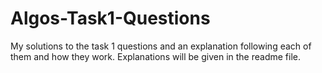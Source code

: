 # Algos-Task1-Questions
My solutions to the task 1 questions and an explanation following each of them and how they work. Explanations will be given in the readme file. 
